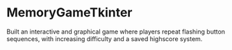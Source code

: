 # MemoryGameTkinter
Built an interactive and graphical game where players repeat flashing button sequences, with increasing difficulty and a saved highscore system.
